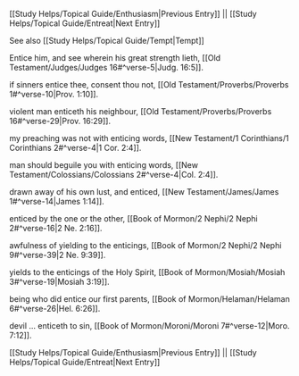 [[Study Helps/Topical Guide/Enthusiasm|Previous Entry]]  ||  [[Study Helps/Topical Guide/Entreat|Next Entry]]

 See also [[Study Helps/Topical Guide/Tempt|Tempt]]

 Entice him, and see wherein his great strength lieth, [[Old Testament/Judges/Judges 16#^verse-5|Judg. 16:5]].

 if sinners entice thee, consent thou not, [[Old Testament/Proverbs/Proverbs 1#^verse-10|Prov. 1:10]].

 violent man enticeth his neighbour, [[Old Testament/Proverbs/Proverbs 16#^verse-29|Prov. 16:29]].

 my preaching was not with enticing words, [[New Testament/1 Corinthians/1 Corinthians 2#^verse-4|1 Cor. 2:4]].

 man should beguile you with enticing words, [[New Testament/Colossians/Colossians 2#^verse-4|Col. 2:4]].

 drawn away of his own lust, and enticed, [[New Testament/James/James 1#^verse-14|James 1:14]].

 enticed by the one or the other, [[Book of Mormon/2 Nephi/2 Nephi 2#^verse-16|2 Ne. 2:16]].

 awfulness of yielding to the enticings, [[Book of Mormon/2 Nephi/2 Nephi 9#^verse-39|2 Ne. 9:39]].

 yields to the enticings of the Holy Spirit, [[Book of Mormon/Mosiah/Mosiah 3#^verse-19|Mosiah 3:19]].

 being who did entice our first parents, [[Book of Mormon/Helaman/Helaman 6#^verse-26|Hel. 6:26]].

 devil ... enticeth to sin, [[Book of Mormon/Moroni/Moroni 7#^verse-12|Moro. 7:12]].

[[Study Helps/Topical Guide/Enthusiasm|Previous Entry]]  ||  [[Study Helps/Topical Guide/Entreat|Next Entry]]